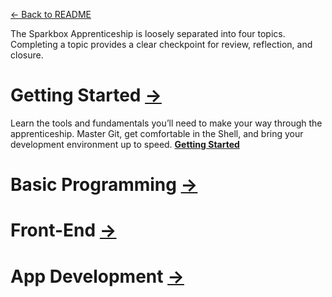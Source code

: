 [← Back to README](/topics/)

The Sparkbox Apprenticeship is loosely separated into four topics. Completing a topic provides a clear checkpoint for review, reflection, and closure.

# Getting Started [→](/topics/getting-started/)
Learn the tools and fundamentals you’ll need to make your way through the apprenticeship. Master Git, get comfortable in the Shell, and bring your development environment up to speed. **[Getting Started](/getting-started/README.md)**

# Basic Programming [→](/topics/basic-programming/)

# Front-End [→](/topics/front-end/)

# App Development [→](/topics/app-dev/)